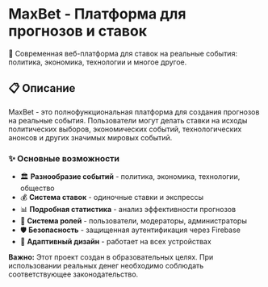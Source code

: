 # MaxBet - Платформа для прогнозов и ставок

🎯 Современная веб-платформа для ставок на реальные события: политика, экономика, технологии и многое другое.

## 📋 Описание

MaxBet - это полнофункциональная платформа для создания прогнозов на реальные события. Пользователи могут делать ставки на исходы политических выборов, экономических событий, технологических анонсов и других значимых мировых событий.

### ✨ Основные возможности

- 🏛️ **Разнообразие событий** - политика, экономика, технологии, общество
- 💰 **Система ставок** - одиночные ставки и экспрессы
- 📊 **Подробная статистика** - анализ эффективности прогнозов
- 👥 **Система ролей** - пользователи, модераторы, администраторы
- 🛡️ **Безопасность** - защищенная аутентификация через Firebase
- 📱 **Адаптивный дизайн** - работает на всех устройствах


**Важно:** Этот проект создан в образовательных целях. При использовании реальных денег необходимо соблюдать соответствующее законодательство.
